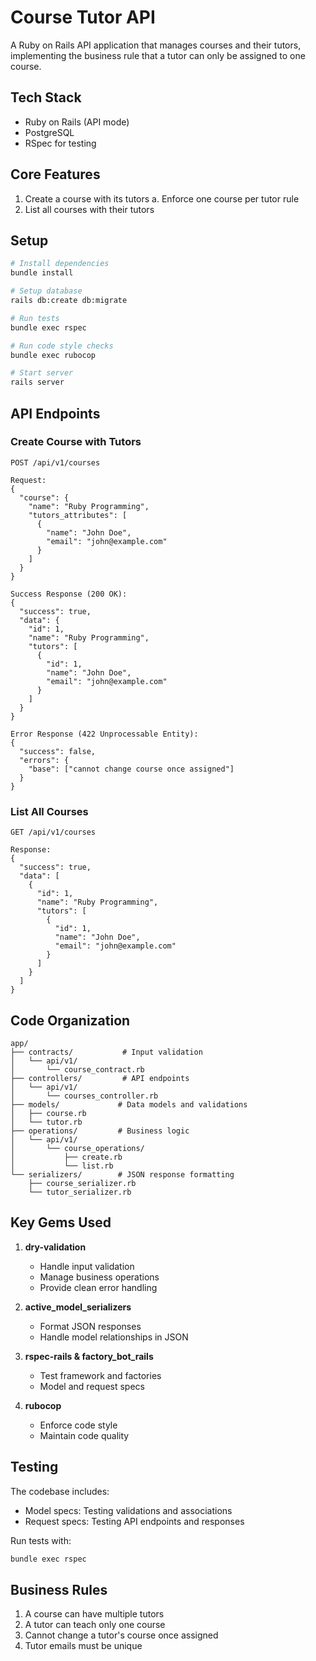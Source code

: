 # Course Tutor API

A Ruby on Rails API application that manages courses and their tutors, implementing the business rule that a tutor can only be assigned to one course.

## Tech Stack

- Ruby on Rails (API mode)
- PostgreSQL
- RSpec for testing

## Core Features

1. Create a course with its tutors
    a. Enforce one course per tutor rule
2. List all courses with their tutors

## Setup

```bash
# Install dependencies
bundle install

# Setup database
rails db:create db:migrate

# Run tests
bundle exec rspec

# Run code style checks
bundle exec rubocop

# Start server
rails server
```

## API Endpoints

### Create Course with Tutors
```http
POST /api/v1/courses

Request:
{
  "course": {
    "name": "Ruby Programming",
    "tutors_attributes": [
      {
        "name": "John Doe",
        "email": "john@example.com"
      }
    ]
  }
}

Success Response (200 OK):
{
  "success": true,
  "data": {
    "id": 1,
    "name": "Ruby Programming",
    "tutors": [
      {
        "id": 1,
        "name": "John Doe",
        "email": "john@example.com"
      }
    ]
  }
}

Error Response (422 Unprocessable Entity):
{
  "success": false,
  "errors": {
    "base": ["cannot change course once assigned"]
  }
}
```

### List All Courses
```http
GET /api/v1/courses

Response:
{
  "success": true,
  "data": [
    {
      "id": 1,
      "name": "Ruby Programming",
      "tutors": [
        {
          "id": 1,
          "name": "John Doe",
          "email": "john@example.com"
        }
      ]
    }
  ]
}
```

## Code Organization

```
app/
├── contracts/           # Input validation
│   └── api/v1/
│       └── course_contract.rb
├── controllers/         # API endpoints
│   └── api/v1/
│       └── courses_controller.rb
├── models/             # Data models and validations
│   ├── course.rb
│   └── tutor.rb
├── operations/         # Business logic
│   └── api/v1/
│       └── course_operations/
│           ├── create.rb
│           └── list.rb
└── serializers/        # JSON response formatting
    ├── course_serializer.rb
    └── tutor_serializer.rb
```

## Key Gems Used

1. **dry-validation**
   - Handle input validation
   - Manage business operations
   - Provide clean error handling

2. **active_model_serializers**
   - Format JSON responses
   - Handle model relationships in JSON

3. **rspec-rails & factory_bot_rails**
   - Test framework and factories
   - Model and request specs

4. **rubocop**
   - Enforce code style
   - Maintain code quality

## Testing

The codebase includes:
- Model specs: Testing validations and associations
- Request specs: Testing API endpoints and responses

Run tests with:
```bash
bundle exec rspec
```

## Business Rules

1. A course can have multiple tutors
2. A tutor can teach only one course
3. Cannot change a tutor's course once assigned
4. Tutor emails must be unique

